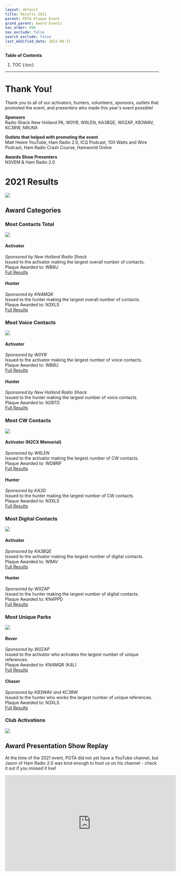 ```yaml
---
layout: default
title: Results 2021
parent: POTA Plaque Event
grand_parent: Award Events
nav_order: 996
nav_exclude: false
search_exclude: false
last_modified_date: 2022-08-17
---
```


**Table of Contents**
1. TOC
{:toc}
---

# Thank You! 
Thank you to all of our activators, hunters, volunteers, sponsors, outlets that promoted the event, and presenters who made this year's event possible!

**Sponsors**  
Radio Shack New Holland PA, W0YR, W6LEN, KA3BQE, W0ZAP, KB3WAV, KC3RW, N9UNX

**Outlets that helped with promoting the event**  
Matt Heere YouTube, Ham Radio 2.0, ICQ Podcast, 100 Watts and Wire Podcast, Ham Radio Crash Course, Hamworld Online

**Awards Show Presenters**  
N3VEM & Ham Radio 2.0

# 2021 Results
[![](/assets/images/2021TotalsMap.png)](/assets/images/2021TotalsMap.png)

## Award Categories

### Most Contacts Total
[![](/assets/images/2021MostContactsTotal.png)](/assets/images/2021MostContactsTotal.png)

#### Activator
*Sponsored by New Holland Radio Shack*  
Issued to the activator making the largest overall number of contacts.  
Plaque Awarded to: WB8U  
[Full Results](/docs/award_events/plaque_event/2021_most_contacts_activator.html)

#### Hunter
*Sponsored by KN4MQR*  
Issued to the hunter making the largest overall number of contacts.  
Plaque Awarded to: N3XLS  
[Full Results](/docs/award_events/plaque_event/2021_most_contacts_hunter.html)

### Most Voice Contacts
[![](/assets/images/2021MostContactsPhone.png)](/assets/images/2021MostContactsPhone.png)

#### Activator
*Sponsored by W0YR*  
Issued to the activator making the largest number of voice contacts.  
Plaque Awarded to: WB8U  
[Full Results](/docs/award_events/plaque_event/2021_most_voice_contacts_activator.html)

#### Hunter
*Sponsored by New Holland Radio Shack*  
Issued to the hunter making the largest number of voice contacts.  
Plaque Awarded to: N2BTD  
[Full Results](/docs/award_events/plaque_event/2021_most_voice_contacts_hunter.html)

### Most CW Contacts
[![](/assets/images/2021MostContactsCW.png)](/assets/images/2021MostContactsCW.png)

#### Activator (N2CX Memorial)
*Sponsored by W6LEN*  
Issued to the activator making the largest number of CW contacts.  
Plaque Awarded to: WD8RIF  
[Full Results](/docs/award_events/plaque_event/2021_most_cw_contacts_activator.html)

#### Hunter
*Sponsored by KA3D*  
Issued to the hunter making the largest number of CW contacts.  
Plaque Awarded to: N3XLS  
[Full Results](/docs/award_events/plaque_event/2021_most_cw_contacts_hunter.html)

### Most Digital Contacts
[![](/assets/images/2021MostContactsDigital.png)](/assets/images/2021MostContactsDigital.png)

#### Activator
*Sponsored by KA3BQE*  
Issued to the activator making the largest number of digital contacts.  
Plaque Awarded to: W9AV  
[Full Results](/docs/award_events/plaque_event/2021_most_digital_contacts_activator.html)

#### Hunter
*Sponsored by W0ZAP*  
Issued to the hunter making the largest number of digital contacts.  
Plaque Awarded to: KN4PPD  
[Full Results](/docs/award_events/plaque_event/2021_most_digital_contacts_hunter.html)

### Most Unique Parks
[![](/assets/images/2021MostParks.png)](/assets/images/2021MostParks.png)

#### Rover
*Sponsored by W0ZAP*  
Issued to the activator who activates the largest number of unique references.  
Plaque Awarded to: KN4MQR (K4L)  
[Full Results](/docs/award_events/plaque_event/2021_rover.html)

#### Chaser
*Sponsored by KB3WAV and KC3RW*  
Issued to the hunter who works the largest number of unique references.  
Plaque Awarded to: N3XLS  
[Full Results](/docs/award_events/plaque_event/2021_chaser.html)

### Club Activations
[![](/assets/images/2021ClubActivations.png)](/assets/images/2021ClubActivations.png)

## Award Presentation Show Replay
At the time of the 2021 event, POTA did not yet have a YouTube channel, but Jason of Ham Radio 2.0 was kind enough to host us on his channel - check it out if you missed it live!
<iframe width="560" height="315" src="https://www.youtube.com/embed/uiLLNzxFBXY" title="YouTube video player" frameborder="0" allow="accelerometer; autoplay; clipboard-write; encrypted-media; gyroscope; picture-in-picture" allowfullscreen></iframe>